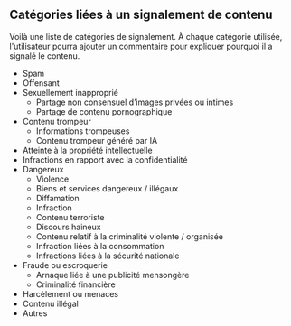 ## Catégories liées à un signalement de contenu

Voilà une liste de catégories de signalement.
À chaque catégorie utilisée, l'utilisateur pourra ajouter un commentaire pour expliquer pourquoi il a signalé le contenu.

- Spam
- Offensant
- Sexuellement inapproprié
    - Partage non consensuel d’images privées ou intimes
    - Partage de contenu pornographique
- Contenu trompeur
    - Informations trompeuses
    - Contenu trompeur généré par IA
- Atteinte à la propriété intellectuelle
- Infractions en rapport avec la confidentialité
- Dangereux
    - Violence
    - Biens et services dangereux / illégaux
    - Diffamation
    - Infraction
    - Contenu terroriste
    - Discours haineux
    - Contenu relatif à la criminalité violente / organisée
    - Infraction liées à la consommation
    - Infractions liées à la sécurité nationale
- Fraude ou escroquerie
    - Arnaque liée à une publicité mensongère
    - Criminalité financière
- Harcèlement ou menaces
- Contenu illégal
- Autres